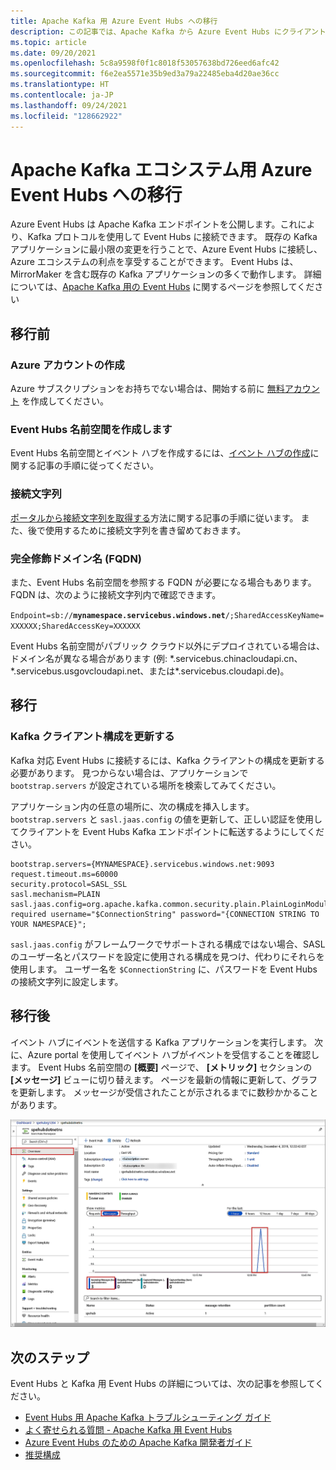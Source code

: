 ```yaml
---
title: Apache Kafka 用 Azure Event Hubs への移行
description: この記事では、Apache Kafka から Azure Event Hubs にクライアントを移行する方法について説明します。
ms.topic: article
ms.date: 09/20/2021
ms.openlocfilehash: 5c8a9598f0f1c8018f53057638bd726eed6afc42
ms.sourcegitcommit: f6e2ea5571e35b9ed3a79a22485eba4d20ae36cc
ms.translationtype: HT
ms.contentlocale: ja-JP
ms.lasthandoff: 09/24/2021
ms.locfileid: "128662922"
---
```

# <a name="migrate-to-azure-event-hubs-for-apache-kafka-ecosystems"></a>Apache Kafka エコシステム用 Azure Event Hubs への移行
Azure Event Hubs は Apache Kafka エンドポイントを公開します。これにより、Kafka プロトコルを使用して Event Hubs に接続できます。 既存の Kafka アプリケーションに最小限の変更を行うことで、Azure Event Hubs に接続し、Azure エコシステムの利点を享受することができます。 Event Hubs は、MirrorMaker を含む既存の Kafka アプリケーションの多くで動作します。 詳細については、[Apache Kafka 用の Event Hubs](event-hubs-for-kafka-ecosystem-overview.md) に関するページを参照してください

## <a name="pre-migration"></a>移行前 

### <a name="create-an-azure-account"></a>Azure アカウントの作成
Azure サブスクリプションをお持ちでない場合は、開始する前に [無料アカウント](https://azure.microsoft.com/free/?ref=microsoft.com&utm_source=microsoft.com&utm_medium=docs&utm_campaign=visualstudio) を作成してください。

### <a name="create-an-event-hubs-namespace"></a>Event Hubs 名前空間を作成します
Event Hubs 名前空間とイベント ハブを作成するには、[イベント ハブの作成](event-hubs-create.md)に関する記事の手順に従ってください。 

### <a name="connection-string"></a>接続文字列
[ポータルから接続文字列を取得する](event-hubs-get-connection-string.md#get-connection-string-from-the-portal)方法に関する記事の手順に従います。 また、後で使用するために接続文字列を書き留めておきます。 

### <a name="fully-qualified-domain-name-fqdn"></a>完全修飾ドメイン名 (FQDN)
また、Event Hubs 名前空間を参照する FQDN が必要になる場合もあります。 FQDN は、次のように接続文字列内で確認できます。

`Endpoint=sb://`**`mynamespace.servicebus.windows.net`**`/;SharedAccessKeyName=XXXXXX;SharedAccessKey=XXXXXX`

Event Hubs 名前空間がパブリック クラウド以外にデプロイされている場合は、ドメイン名が異なる場合があります (例: \*.servicebus.chinacloudapi.cn、\*.servicebus.usgovcloudapi.net、または\*.servicebus.cloudapi.de)。

## <a name="migration"></a>移行 

### <a name="update-your-kafka-client-configuration"></a>Kafka クライアント構成を更新する

Kafka 対応 Event Hubs に接続するには、Kafka クライアントの構成を更新する必要があります。 見つからない場合は、アプリケーションで `bootstrap.servers` が設定されている場所を検索してみてください。

アプリケーション内の任意の場所に、次の構成を挿入します。 `bootstrap.servers` と `sasl.jaas.config` の値を更新して、正しい認証を使用してクライアントを Event Hubs Kafka エンドポイントに転送するようにしてください。 

```
bootstrap.servers={MYNAMESPACE}.servicebus.windows.net:9093
request.timeout.ms=60000
security.protocol=SASL_SSL
sasl.mechanism=PLAIN
sasl.jaas.config=org.apache.kafka.common.security.plain.PlainLoginModule required username="$ConnectionString" password="{CONNECTION STRING TO YOUR NAMESPACE}";
``` 

`sasl.jaas.config` がフレームワークでサポートされる構成ではない場合、SASL のユーザー名とパスワードを設定に使用される構成を見つけ、代わりにそれらを使用します。 ユーザー名を `$ConnectionString` に、パスワードを Event Hubs の接続文字列に設定します。

## <a name="post-migration"></a>移行後
イベント ハブにイベントを送信する Kafka アプリケーションを実行します。 次に、Azure portal を使用してイベント ハブがイベントを受信することを確認します。 Event Hubs 名前空間の **[概要]** ページで、 **[メトリック]** セクションの **[メッセージ]** ビューに切り替えます。 ページを最新の情報に更新して、グラフを更新します。 メッセージが受信されたことが示されるまでに数秒かかることがあります。 

[![イベント ハブがメッセージを受信したことを確認する](./media/getstarted-dotnet-standard-send-v2/verify-messages-portal.png)](./media/getstarted-dotnet-standard-send-v2/verify-messages-portal.png#lightbox)


## <a name="next-steps"></a>次のステップ
Event Hubs と Kafka 用 Event Hubs の詳細については、次の記事を参照してください。  

- [Event Hubs 用 Apache Kafka トラブルシューティング ガイド](apache-kafka-troubleshooting-guide.md)
- [よく寄せられる質問 - Apache Kafka 用 Event Hubs](apache-kafka-frequently-asked-questions.yml)
- [Azure Event Hubs のための Apache Kafka 開発者ガイド](apache-kafka-developer-guide.md)
- [推奨構成](apache-kafka-configurations.md)